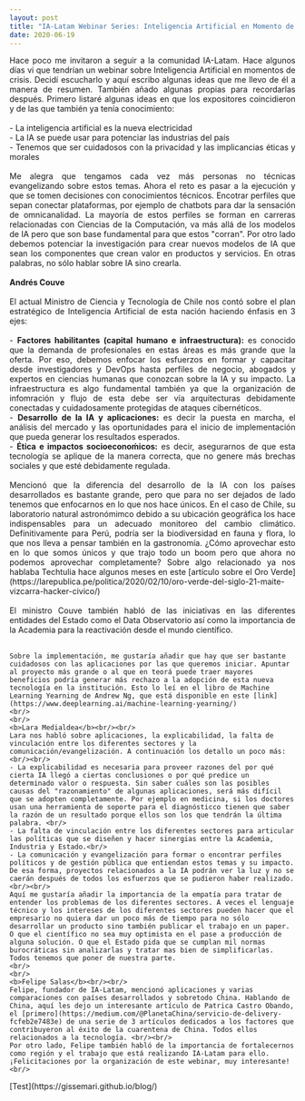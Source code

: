 ```yaml
---
layout: post
title: "IA-Latam Webinar Series: Inteligencia Artificial en Momento de Crisis"
date: 2020-06-19
---
```

<p align="justify">
    Hace poco me invitaron a seguir a la comunidad IA-Latam. Hace algunos días vi que tendrían un webinar sobre Inteligencia Artificial en momentos de crisis. Decidí escucharlo y aquí escribo algunas ideas que me llevo de él a manera de resumen. También añado algunas propias para recordarlas después. Primero listaré algunas ideas en que los expositores coincidieron y de las que también ya tenía conocimiento:<br/><br/>
    - La inteligencia artificial es la nueva electricidad<br/>
    - La IA se puede usar para potenciar las industrias del país<br/>
    - Tenemos que ser cuidadosos con la privacidad y las implicancias éticas y morales<br/><br/>
    Me alegra que tengamos cada vez más personas no técnicas evangelizando sobre estos temas. Ahora el reto es pasar a la ejecución y que se tomen decisiones con conocimientos técnicos. Encotrar perfiles que sepan conectar plataformas, por ejemplo de chatbots para dar la sensación de omnicanalidad. La mayoría de estos perfiles se forman en carreras relacionadas con Ciencias de la Computación, va más allá de los modelos de IA pero que son base fundamental para que estos "corran". Por otro lado debemos potenciar la investigación para crear nuevos modelos de IA que sean los componentes que crean valor en productos y servicios. En otras palabras, no sólo hablar sobre IA sino crearla.
    <br/>
    <br/>
    <b>Andrés Couve</b><br/><br/>
    El actual Ministro de Ciencia y Tecnología de Chile nos contó sobre el plan estratégico de Inteligencia Artificial de esta nación haciendo énfasis en 3 ejes:<br/><br/>
    - <b>Factores habilitantes (capital humano e infraestructura):</b> es conocido que la demanda de profesionales en estas áreas es más grande que la oferta. Por eso, debemos enfocar los esfuerzos en formar y capacitar desde investigadores y DevOps hasta perfiles de negocio, abogados y expertos en ciencias humanas que conozcan sobre la IA y su impacto. La infraestructura es algo fundamental también ya que la organización de infomración y flujo de esta debe ser vía arquitecturas debidamente conectadas y cuidadosamente protegidas de ataques cibernéticos.<br/>
    - <b>Desarrollo de la IA y aplicaciones:</b> es decir la puesta en marcha, el análisis del mercado y las oportunidades para el inicio de implementación que pueda generar los resultados esperados.<br/>
    - <b>Ética e impactos socioeconoḿicos:</b> es decir, asegurarnos de que esta tecnología se aplique de la manera correcta, que no genere más brechas sociales y que esté debidamente regulada.<br/><br/>
    Mencionó que la diferencia del desarrollo de la IA con los países desarrollados es bastante grande, pero que para no ser dejados de lado tenemos que enfocarnos en lo que nos hace únicos. En el caso de Chile, su laboratorio natural astronómimco debido a su ubicación geográfica los hace indispensables para un adecuado monitoreo del cambio climático. Definitivamente para Perú, podría ser la biodiversidad en fauna y flora, lo que nos lleva a pensar también en la gastronomía. ¿Cómo aprovechar esto en lo que somos únicos y que trajo todo un boom pero que ahora no podemos aprovechar completamente? Sobre algo relacionado ya nos hablaba Techtulia hace algunos meses en este [artículo sobre el Oro Verde](https://larepublica.pe/politica/2020/02/10/oro-verde-del-siglo-21-maite-vizcarra-hacker-civico/)<br/><br/>
    El ministro Couve también habló de las iniciativas en las diferentes entidades del Estado como el Data Observatorio así como la importancia de la Academia para la reactivación desde el mundo científico.<br/><br/>

    Sobre la implementación, me gustaría añadir que hay que ser bastante cuidadosos con las aplicaciones por las que queremos iniciar. Apuntar al proyecto más grande o al que en teorá puede traer mayores beneficios podría generar más rechazo a la adopción de esta nueva tecnología en la institución. Esto lo leí en el libro de Machine Learning Yearning de Andrew Ng, que está disponible en este [link](https://www.deeplearning.ai/machine-learning-yearning/)
    <br/>
    <br/>
    <b>Lara Medialdea</b><br/><br/>
    Lara nos habló sobre aplicaciones, la explicabilidad, la falta de vinculación entre los diferentes sectores y la comunicación/evangelización. A continuación los detallo un poco más:<br/><br/>
    - La explicabilidad es necesaria para proveer razones del por qué cierta IA llegó a ciertas conclusiones o por qué predice un determinado valor o respuesta. Sin saber cuáles son las posibles causas del "razonamiento" de algunas aplicaciones, será más difícil que se adopten completamente. Por ejemplo en medicina, si los doctores usan una herramienta de soporte para el diagnósticco tienen que saber la razón de un resultado porque ellos son los que tendrán la última palabra. <br/>
    - La falta de vinculación entre los diferentes sectores para articular las políticas que se diseñen y hacer sinergias entre la Academia, Industria y Estado.<br/>
    - La comunicación y evangelización para formar o encontrar perfiles políticos y de gestión pública que entiendan estos temas y su impacto. De esa forma, proyectos relacionados a la IA podrán ver la luz y no se caerán después de todos los esfuerzos que se pudieron haber realizado.<br/><br/>
    Aquí me gustaría añadir la importancia de la empatía para tratar de entender los problemas de los diferentes sectores. A veces el lenguaje técnico y los intereses de los diferentes sectores pueden hacer que el empresario no quiera dar un poco más de tiempo para no sólo desarrollar un producto sino también publicar el trabajo en un paper. O que el científico no sea muy optimista en el pase a producción de alguna solución. O que el Estado pida que se cumplan mil normas burocráticas sin analizarlas y tratar mas bien de simplificarlas. Todos tenemos que poner de nuestra parte.
    <br/>
    <br/>
    <b>Felipe Salas</b><br/><br/>
    Felipe, fundador de IA-Latam, mencionó aplicaciones y varias comparaciones con países desarrollados y sobretodo China. Hablando de China, aquí les dejo un interesante artículo de Patrica Castro Obando, el [primero](https://medium.com/@PlanetaChina/servicio-de-delivery-fcfeb2e7483e) de una serie de 3 artículos dedicados a los factores que contribuyeron al éxito de la cuarentena de China. Todos ellos relacionados a la tecnología. <br/><br/>
    Por otro lado, Felipe también habló de la importancia de fortalecernos como región y el trabajo que está realizando IA-Latam para ello. ¡Felicitaciones por la organización de este webinar, muy interesante!<br/>
</p>
[Test](https://gissemari.github.io/blog/)
